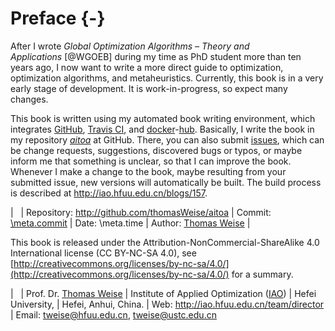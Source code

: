 # Preface {-}

After I wrote *Global Optimization Algorithms &ndash; Theory and Applications*&nbsp;[@WGOEB] during my time as PhD student more than ten years ago, I now want to write a more direct guide to optimization, optimization algorithms, and metaheuristics.
Currently, this book is in a very early stage of development.
It is work-in-progress, so expect many changes.

This book is written using my automated book writing environment, which integrates [GitHub](http://www.github.com), [Travis CI](http://www.travis-ci.org), and [docker](http://www.docker.com)-[hub](http://hub.docker.com).
Basically, I write the book in my repository *[aitoa](http://github.com/thomasWeise/aitoa)* at GitHub.
There, you can also submit [issues](http://github.com/thomasWeise/aitoa/issues), which can be change requests, suggestions, discovered bugs or typos, or maybe inform me that something is unclear, so that I can improve the book.
Whenever I make a change to the book, maybe resulting from your submitted issue, new versions will automatically be built.
The build process is described at <http://iao.hfuu.edu.cn/blogs/157>.


| &nbsp;
| Repository: <http://github.com/thomasWeise/aitoa>
| Commit: [\meta.commit](http://github.com/thomasWeise/aitoa/commit/\meta.commit)
| Date: \meta.time
| Author: [Thomas Weise](http://iao.hfuu.edu.cn/team/director)
| &nbsp;


This book is released under the Attribution-NonCommercial-ShareAlike 4.0 International license (CC&nbsp;BY-NC-SA&nbsp;4.0), see [http://creativecommons.org/licenses/by-nc-sa/4.0/](http://creativecommons.org/licenses/by-nc-sa/4.0/) for a summary.


| &nbsp;
| Prof. Dr. [Thomas Weise](http://iao.hfuu.edu.cn/team/director)
| Institute of Applied Optimization ([IAO](http://iao.hfuu.edu.cn))
| Hefei University,
| Hefei, Anhui, China.
| Web: <http://iao.hfuu.edu.cn/team/director>
| Email: <tweise@hfuu.edu.cn>, <tweise@ustc.edu.cn>
